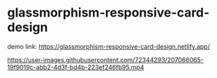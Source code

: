 # glassmorphism-responsive-card-design

demo link:
https://glassmorphism-responsive-card-design.netlify.app/


https://user-images.githubusercontent.com/72344293/207066065-19f9019c-abb2-4d3f-bd4b-223ef246fb95.mp4

